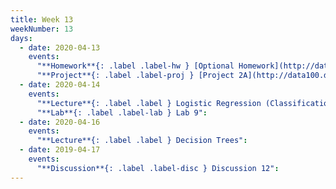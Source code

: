```yaml
---
title: Week 13
weekNumber: 13
days:
  - date: 2020-04-13
    events:
      "**Homework**{: .label .label-hw } [Optional Homework](http://data100.datahub.berkeley.edu/hub/user-redirect/git-sync?repo=https://github.com/DS-100/sp20&subPath=hw/optional_hw/) (due May 11)":
      "**Project**{: .label .label-proj } [Project 2A](http://data100.datahub.berkeley.edu/hub/user-redirect/git-sync?repo=https://github.com/DS-100/sp20&subPath=proj/proj2a/) (due Apr. 20)":
  - date: 2020-04-14
    events:
      "**Lecture**{: .label .label } Logistic Regression (Classification)":
      "**Lab**{: .label .label-lab } Lab 9":
  - date: 2020-04-16
    events:
      "**Lecture**{: .label .label } Decision Trees":
  - date: 2019-04-17
    events:
      "**Discussion**{: .label .label-disc } Discussion 12":
---
```

